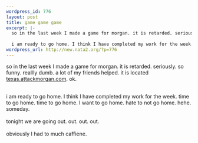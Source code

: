 ```yaml
--- 
wordpress_id: 776
layout: post
title: game game game
excerpt: |-
  so in the last week I made a game for morgan. it is retarded. seriously. so funny. reallly dumb. a lot of my friends helped. it is located texas.attackmorgan.com. ok.
  
  i am ready to go home. I think I have completed my work for the week. time to go home. time  to go home. I want to go home. hate to not go home. hehe. someday. tonig...
wordpress_url: http://new.nata2.org/?p=776
---
```

so in the last week I made a game for morgan. it is retarded. seriously. so funny. reallly dumb. a lot of my friends helped. it is located <a href="http://texas.attackmorgan.com">texas.attackmorgan.com</a>. ok.<br/><br/>

i am ready to go home. I think I have completed my work for the week. time to go home. time  to go home. I want to go home. hate to not go home. hehe. someday. <br/><br/>tonight we are going out. out. out. out. <br/><br/>obviously I had to much caffiene. 
